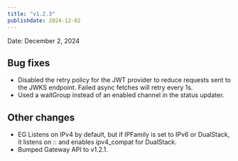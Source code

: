 ```yaml
---
title: "v1.2.3"
publishdate: 2024-12-02
---
```


Date: December 2, 2024

## Bug fixes
- Disabled the retry policy for the JWT provider to reduce requests sent to the JWKS endpoint. Failed async fetches will retry every 1s.
- Used a waitGroup instead of an enabled channel in the status updater.

## Other changes
- EG Listens on IPv4 by default, but if IPFamily is set to IPv6 or DualStack, it listens on :: and enables ipv4_compat for DualStack.
- Bumped Gateway API to v1.2.1.

